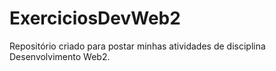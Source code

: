 # ExerciciosDevWeb2
Repositório criado para postar minhas atividades de disciplina Desenvolvimento Web2.
